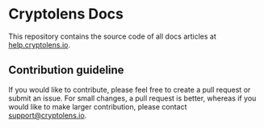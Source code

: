 # Cryptolens Docs

This repository contains the source code of all docs articles at [help.cryptolens.io](https://help.cryptolens.io).

## Contribution guideline
If you would like to contribute, please feel free to create a pull request or submit an issue. For small changes, a pull request is better, whereas if you would like to make larger contribution, please contact support@cryptolens.io.
